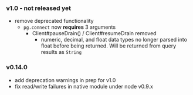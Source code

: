 ### v1.0 - not released yet

- remove deprecated functionality
  - `pg.connect` now __requires__ 3 arguments
    - Client#pauseDrain() / Client#resumeDrain removed
      - numeric, decimal, and float data types no longer parsed into float before being returned. Will be returned from query results as `String`


### v0.14.0

- add deprecation warnings in prep for v1.0
- fix read/write failures in native module under node v0.9.x
